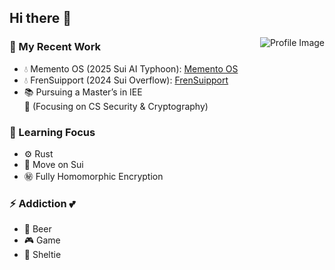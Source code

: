 <h2>Hi there 👋</h2>
  <img align='right' src="https://github.com/do0x0ob/do0x0ob/assets/153002627/460dd01c-7a0d-4fbf-bca9-749548d10737" alt="Profile Image">
  <h3>🔨 My Recent Work </h3>
  <ul>
    <li>💧 Memento OS (2025 Sui AI Typhoon): <a href="https://frensuipport.vercel.app/">Memento OS</a></li>
    <li>💧 FrenSuipport (2024 Sui Overflow): <a href="https://frensuipport.vercel.app/">FrenSuipport</a></li>
    <li>📚 Pursuing a Master’s in IEE<br>
        <span> 🔐 (Focusing on CS Security & Cryptography) </span>
    </li>
 </ul>

  <h3>🔭 Learning Focus</h3>
  <ul>
    <li>⚙️ Rust</li>
    <li>🧊 Move on Sui</li>
    <li>㊙ Fully Homomorphic Encryption</li>
  </ul>

  <h3>⚡ Addiction 💕</h3>
  <ul>
    <li>🍺 Beer</li>
    <li>🎮 Game</li>
    <li>🐾 Sheltie</li>
  </ul>
